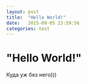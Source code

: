 ```yaml
---
layout: post
title:  "Hello World!"
date:   2015-09-05 23:59:56
categories: test
---
```


# "Hello World!"

Куда уж без него)))